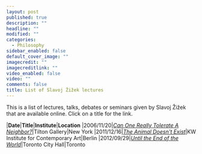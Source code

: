 ```yaml
---
layout: post
published: true
description: ""
headline: ""
modified: ""
categories: 
  - Philosophy
sidebar_enabled: false
default_cover_image: ""
imagecredit: ""
imagecreditlink: ""
video_enabled: false
video: ""
comments: false
title: List of Slavoj Žižek lectures
---
```





This is a list of lectures, talks, debates or seminars given by Slavoj Žižek that are available online. Click on a title for the link.

|__Date__|__Title__|__Institute__|__Location__
|2006/11/20|_[Can One Really Tolerate A Neighbor?](https://youtu.be/UnT6ykrKLzY)_|Tilton Gallery|New York
|2011/12/16|_[The Animal Doesn't Exist](https://youtu.be/EWLA3dseHQg)_|KW Institute for Contemporary Art|Berlin
|2012/09/29|_[Until the End of the World](http://podbay.fm/show/129166905/e/1365827400)_|Toronto City Hall|Toronto
